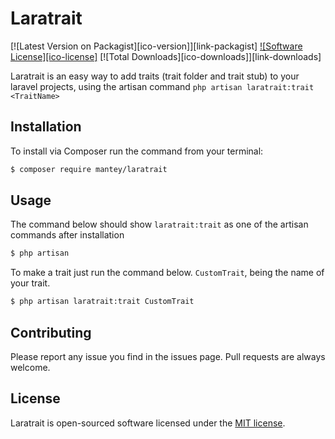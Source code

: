 # Laratrait

[![Latest Version on Packagist][ico-version]][link-packagist]
[![Software License][ico-license]](LICENSE.md)
[![Total Downloads][ico-downloads]][link-downloads]


Laratrait is an easy way to add traits (trait folder and trait stub) to your laravel projects, using the artisan command ``` php artisan laratrait:trait <TraitName> ```

## Installation

To install via Composer run the command from your terminal:

``` bash
$ composer require mantey/laratrait
```

## Usage

The command below should show ```laratrait:trait``` as one of the artisan commands after installation

``` bash
$ php artisan
```


To make a trait just run the command below. `CustomTrait`, being the name of your trait.

``` bash
$ php artisan laratrait:trait CustomTrait
```

## Contributing

Please report any issue you find in the issues page. Pull requests are always welcome.

## License

Laratrait is open-sourced software licensed under the [MIT license](http://opensource.org/licenses/MIT).



